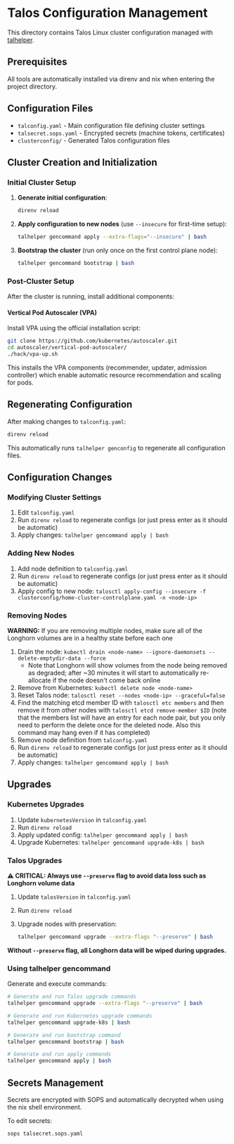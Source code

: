 # Talos Configuration Management

This directory contains Talos Linux cluster configuration managed with [talhelper](https://github.com/budimanjojo/talhelper).

## Prerequisites

All tools are automatically installed via direnv and nix when entering the project directory.

## Configuration Files

- `talconfig.yaml` - Main configuration file defining cluster settings
- `talsecret.sops.yaml` - Encrypted secrets (machine tokens, certificates)
- `clusterconfig/` - Generated Talos configuration files

## Cluster Creation and Initialization

### Initial Cluster Setup

1. **Generate initial configuration**:

   ```bash
   direnv reload
   ```

2. **Apply configuration to new nodes** (use `--insecure` for first-time setup):

   ```bash
   talhelper gencommand apply --extra-flags="--insecure" | bash
   ```

3. **Bootstrap the cluster** (run only once on the first control plane node):

   ```bash
   talhelper gencommand bootstrap | bash
   ```

### Post-Cluster Setup

After the cluster is running, install additional components:

#### Vertical Pod Autoscaler (VPA)

Install VPA using the official installation script:

```bash
git clone https://github.com/kubernetes/autoscaler.git
cd autoscaler/vertical-pod-autoscaler/
./hack/vpa-up.sh
```

This installs the VPA components (recommender, updater, admission controller) which enable automatic resource recommendation and scaling for pods.

## Regenerating Configuration

After making changes to `talconfig.yaml`:

```bash
direnv reload
```

This automatically runs `talhelper genconfig` to regenerate all configuration files.

## Configuration Changes

### Modifying Cluster Settings

1. Edit `talconfig.yaml`
2. Run `direnv reload` to regenerate configs (or just press enter as it should be automatic)
3. Apply changes: `talhelper gencommand apply | bash`

### Adding New Nodes

1. Add node definition to `talconfig.yaml`
2. Run `direnv reload` to regenerate configs (or just press enter as it should be automatic)
3. Apply config to new node: `talosctl apply-config --insecure -f clusterconfig/home-cluster-controlplane.yaml -n <node-ip>`

### Removing Nodes

**WARNING:** If you are removing multiple nodes, make sure all of the Longhorn volumes are in a healthy state before each one

1. Drain the node: `kubectl drain <node-name> --ignore-daemonsets --delete-emptydir-data --force`
   - Note that Longhorn will show volumes from the node being removed as degraded; after ~30 minutes it will start to automatically re-allocate if the node doesn't come back online
2. Remove from Kubernetes: `kubectl delete node <node-name>`
3. Reset Talos node: `talosctl reset --nodes <node-ip> --graceful=false`
4. Find the matching etcd member ID with `talosctl etc members` and then remove it from other nodes with `talosctl etcd remove-member $ID` (note that the members list will have an entry for each node pair, but you only need to perform the delete once for the deleted node. Also this command may hang even if it has completed)
5. Remove node definition from `talconfig.yaml`
6. Run `direnv reload` to regenerate configs (or just press enter as it should be automatic)
7. Apply changes: `talhelper gencommand apply | bash`

## Upgrades

### Kubernetes Upgrades

1. Update `kubernetesVersion` in `talconfig.yaml`
2. Run `direnv reload`
3. Apply updated config: `talhelper gencommand apply | bash`
4. Upgrade Kubernetes: `talhelper gencommand upgrade-k8s | bash`

### Talos Upgrades

**⚠️ CRITICAL: Always use `--preserve` flag to avoid data loss such as Longhorn volume data**

1. Update `talosVersion` in `talconfig.yaml`
2. Run `direnv reload`
3. Upgrade nodes with preservation:

   ```bash
   talhelper gencommand upgrade --extra-flags "--preserve" | bash
   ```

**Without `--preserve` flag, all Longhorn data will be wiped during upgrades.**

### Using talhelper gencommand

Generate and execute commands:

```bash
# Generate and run Talos upgrade commands
talhelper gencommand upgrade --extra-flags "--preserve" | bash

# Generate and run Kubernetes upgrade commands
talhelper gencommand upgrade-k8s | bash

# Generate and run bootstrap command
talhelper gencommand bootstrap | bash

# Generate and run apply commands
talhelper gencommand apply | bash
```

## Secrets Management

Secrets are encrypted with SOPS and automatically decrypted when using the nix shell environment.

To edit secrets:

```bash
sops talsecret.sops.yaml
```
